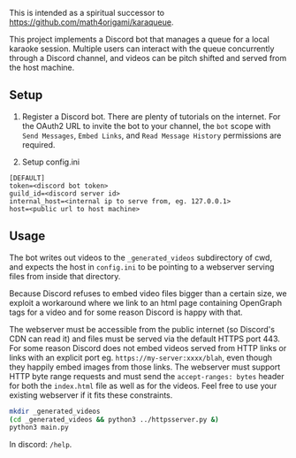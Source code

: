 This is intended as a spiritual successor to https://github.com/math4origami/karaqueue.

This project implements a Discord bot that manages a queue for a local karaoke session. Multiple users can interact with the queue concurrently through a Discord channel, and videos can be pitch shifted and served from the host machine.

## Setup

1. Register a Discord bot. There are plenty of tutorials on the internet. For the OAuth2 URL to invite the bot to your channel, the `bot` scope with `Send Messages`, `Embed Links`, and `Read Message History` permissions are required.

2. Setup config.ini

```dosini
[DEFAULT]
token=<discord bot token>
guild_id=<discord server id>
internal_host=<internal ip to serve from, eg. 127.0.0.1>
host=<public url to host machine>
```

## Usage

The bot writes out videos to the `_generated_videos` subdirectory of cwd, and expects the host in `config.ini` to be pointing to a webserver serving files from inside that directory.

Because Discord refuses to embed video files bigger than a certain size, we exploit a workaround where we link to an html page containing OpenGraph tags for a video and for some reason Discord is happy with that.

The webserver must be accessible from the public internet (so Discord's CDN can read it) and files must be served via the default HTTPS port 443. For some reason Discord does not embed videos served from HTTP links or links with an explicit port eg. `https://my-server:xxxx/blah`, even though they happily embed images from those links. The webserver must support HTTP byte range requests and must send the `accept-ranges: bytes` header for both the `index.html` file as well as for the videos. Feel free to use your existing webserver if it fits these constraints.  

```bash
mkdir _generated_videos 
(cd _generated_videos && python3 ../httpsserver.py &)
python3 main.py
```

In discord: `/help`.
